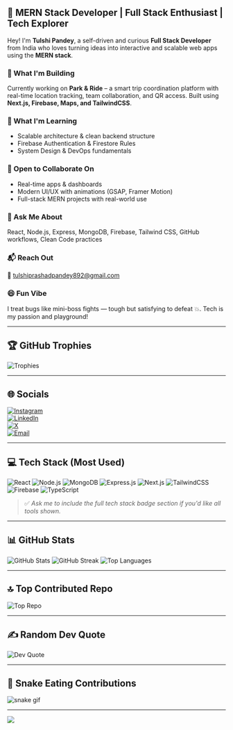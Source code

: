 ## 🚀 MERN Stack Developer | Full Stack Enthusiast | Tech Explorer

Hey! I'm **Tulshi Pandey**, a self-driven and curious **Full Stack Developer** from India who loves turning ideas into interactive and scalable web apps using the **MERN stack**.

### 🎯 What I'm Building  
Currently working on **Park & Ride** – a smart trip coordination platform with real-time location tracking, team collaboration, and QR access. Built using **Next.js, Firebase, Maps, and TailwindCSS**.

### 🌱 What I'm Learning  
- Scalable architecture & clean backend structure  
- Firebase Authentication & Firestore Rules  
- System Design & DevOps fundamentals

### 🤝 Open to Collaborate On  
- Real-time apps & dashboards  
- Modern UI/UX with animations (GSAP, Framer Motion)  
- Full-stack MERN projects with real-world use

### 💬 Ask Me About  
React, Node.js, Express, MongoDB, Firebase, Tailwind CSS, GitHub workflows, Clean Code practices

### 📬 Reach Out  
📧 tulshiprashadpandey892@gmail.com

### 😄 Fun Vibe  
I treat bugs like mini-boss fights — tough but satisfying to defeat 💥. Tech is my passion and playground!

---

## 🏆 GitHub Trophies
![Trophies](https://github-profile-trophy.vercel.app/?username=Tulshipandey&theme=radical&no-frame=false&no-bg=true&margin-w=4)

---

## 🌐 Socials
[![Instagram](https://img.shields.io/badge/Instagram-%23E4405F.svg?logo=Instagram&logoColor=white)](https://instagram.com/tulshiprasadpandey)  
[![LinkedIn](https://img.shields.io/badge/LinkedIn-%230077B5.svg?logo=linkedin&logoColor=white)](https://linkedin.com/in/tulshi-prasad-pandey)  
[![X](https://img.shields.io/badge/X-black.svg?logo=X&logoColor=white)](https://x.com/tulshipandey)  
[![Email](https://img.shields.io/badge/Email-D14836?logo=gmail&logoColor=white)](mailto:tulshiprashadpandey892@gmail.com)

---

## 💻 Tech Stack (Most Used)

![React](https://img.shields.io/badge/React-20232A?style=for-the-badge&logo=react&logoColor=61DAFB)
![Node.js](https://img.shields.io/badge/Node.js-339933?style=for-the-badge&logo=nodedotjs&logoColor=white)
![MongoDB](https://img.shields.io/badge/MongoDB-4EA94B?style=for-the-badge&logo=mongodb&logoColor=white)
![Express.js](https://img.shields.io/badge/Express.js-404D59?style=for-the-badge)
![Next.js](https://img.shields.io/badge/Next.js-black?style=for-the-badge&logo=next.js&logoColor=white)
![TailwindCSS](https://img.shields.io/badge/TailwindCSS-06B6D4?style=for-the-badge&logo=tailwindcss&logoColor=white)
![Firebase](https://img.shields.io/badge/Firebase-FFCA28?style=for-the-badge&logo=firebase&logoColor=black)
![TypeScript](https://img.shields.io/badge/TypeScript-007ACC?style=for-the-badge&logo=typescript&logoColor=white)

> ✅ *Ask me to include the full tech stack badge section if you'd like all tools shown.*

---

## 📊 GitHub Stats

![GitHub Stats](https://github-readme-stats.vercel.app/api?username=Tulshipandey&theme=dark&hide_border=false&include_all_commits=true&count_private=false)
![GitHub Streak](https://streak-stats.demolab.com?user=Tulshipandey&theme=dark&hide_border=false)
![Top Languages](https://github-readme-stats.vercel.app/api/top-langs/?username=Tulshipandey&theme=dark&hide_border=false&layout=compact)

---

## 🔝 Top Contributed Repo
![Top Repo](https://github-contributor-stats.vercel.app/api?username=Tulshipandey&limit=5&theme=dark&combine_all_yearly_contributions=true)

---

## ✍️ Random Dev Quote
![Dev Quote](https://quotes-github-readme.vercel.app/api?type=horizontal&theme=radical)

---

## 🐍 Snake Eating Contributions
![snake gif](https://github.com/Tulshipandey/Tulshipandey/blob/output/github-contribution-grid-snake.svg)

---

[![](https://visitcount.itsvg.in/api?id=Tulshipandey&icon=0&color=0)](https://visitcount.itsvg.in)

<!-- Proudly created with GPRM ( https://gprm.itsvg.in ) -->
